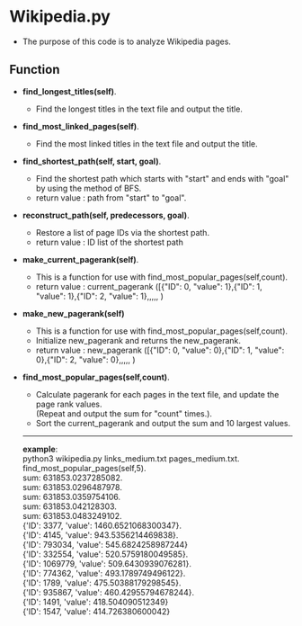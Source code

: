 # Wikipedia.py
* The purpose of this code is to analyze Wikipedia pages.
## Function
* **find_longest_titles(self)**.  
  * Find the longest titles in the text file and output the title.
 
* **find_most_linked_pages(self)**.    
  * Find the most linked titles in the text file and output the title.

* **find_shortest_path(self, start, goal)**.   
  * Find the shortest path which starts with "start" and ends with "goal" by using the method of BFS.
  * return value : path from "start" to "goal".
 
* **reconstruct_path(self, predecessors, goal)**.     
  * Restore a list of page IDs via the shortest path.
  * return value : ID list of the shortest path

* **make_current_pagerank(self)**.    
  * This is a function for use with find_most_popular_pages(self,count).   
  * return value : current_pagerank ([{"ID": 0, "value": 1},{"ID": 1, "value": 1},{"ID": 2, "value": 1},,,,, )
 
* **make_new_pagerank(self)**
  * This is a function for use with find_most_popular_pages(self,count). 
  * Initialize new_pagerank and returns the new_pagerank.
  * return value : new_pagerank ([{"ID": 0, "value": 0},{"ID": 1, "value": 0},{"ID": 2, "value": 0},,,,, )

* **find_most_popular_pages(self,count)**.    
  * Calculate pagerank for each pages in the text file, and update the page rank values.      
(Repeat and output the sum for "count" times.).     
  * Sort the current_pagerank and output the sum and 10 largest values.   
  ***
  **example**:    
  python3 wikipedia.py links_medium.txt pages_medium.txt.     
             find_most_popular_pages(self,5).    
    sum: 631853.0237285082.    
    sum: 631853.0296487978.   
    sum: 631853.0359754106.   
    sum: 631853.042128303.   
    sum: 631853.0483249102.   
    {'ID': 3377, 'value': 1460.6521068300347}.   
    {'ID': 4145, 'value': 943.5356214469838}.   
    {'ID': 793034, 'value': 545.6824258987244}       
    {'ID': 332554, 'value': 520.5759180049585}.   
    {'ID': 1069779, 'value': 509.6430939076281}.   
    {'ID': 774362, 'value': 493.1789749496122}.   
    {'ID': 1789, 'value': 475.50388179298545}.   
    {'ID': 935867, 'value': 460.42955794678244}.   
    {'ID': 1491, 'value': 418.504090512349}    
{'ID': 1547, 'value': 414.726380600042}
